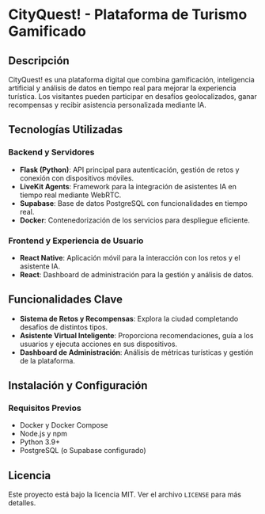 # CityQuest! - Plataforma de Turismo Gamificado

## Descripción
CityQuest! es una plataforma digital que combina gamificación, inteligencia artificial y análisis de datos en tiempo real para mejorar la experiencia turística. Los visitantes pueden participar en desafíos geolocalizados, ganar recompensas y recibir asistencia personalizada mediante IA.

## Tecnologías Utilizadas
### Backend y Servidores
- **Flask (Python)**: API principal para autenticación, gestión de retos y conexión con dispositivos móviles.
- **LiveKit Agents**: Framework para la integración de asistentes IA en tiempo real mediante WebRTC.
- **Supabase**: Base de datos PostgreSQL con funcionalidades en tiempo real.
- **Docker**: Contenedorización de los servicios para despliegue eficiente.

### Frontend y Experiencia de Usuario
- **React Native**: Aplicación móvil para la interacción con los retos y el asistente IA.
- **React**: Dashboard de administración para la gestión y análisis de datos.

## Funcionalidades Clave
- **Sistema de Retos y Recompensas**: Explora la ciudad completando desafíos de distintos tipos.
- **Asistente Virtual Inteligente**: Proporciona recomendaciones, guía a los usuarios y ejecuta acciones en sus dispositivos.
- **Dashboard de Administración**: Análisis de métricas turísticas y gestión de la plataforma.

## Instalación y Configuración
### Requisitos Previos
- Docker y Docker Compose
- Node.js y npm
- Python 3.9+
- PostgreSQL (o Supabase configurado)



## Licencia
Este proyecto está bajo la licencia MIT. Ver el archivo `LICENSE` para más detalles.

